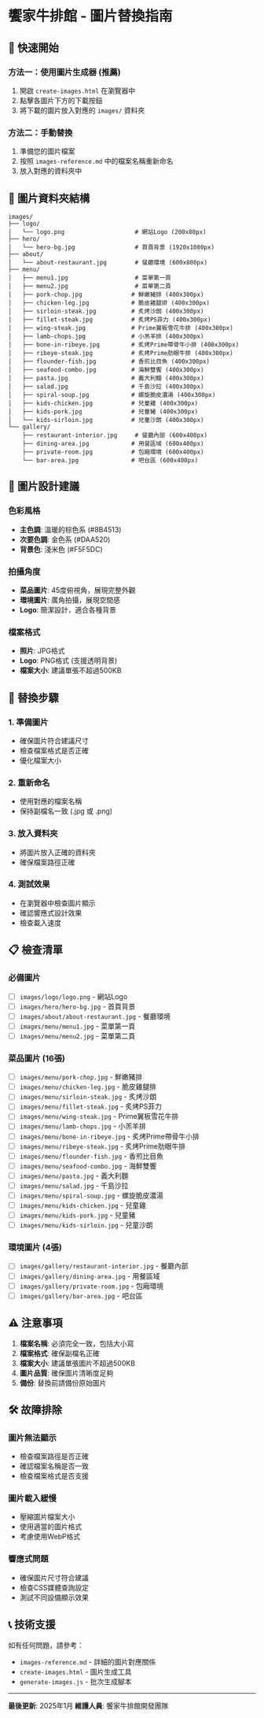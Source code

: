 # 饗家牛排館 - 圖片替換指南

## 🚀 快速開始

### 方法一：使用圖片生成器 (推薦)
1. 開啟 `create-images.html` 在瀏覽器中
2. 點擊各圖片下方的下載按鈕
3. 將下載的圖片放入對應的 `images/` 資料夾

### 方法二：手動替換
1. 準備您的圖片檔案
2. 按照 `images-reference.md` 中的檔案名稱重新命名
3. 放入對應的資料夾中

## 📁 圖片資料夾結構

```
images/
├── logo/
│   └── logo.png                    # 網站Logo (200x80px)
├── hero/
│   └── hero-bg.jpg                 # 首頁背景 (1920x1080px)
├── about/
│   └── about-restaurant.jpg        # 餐廳環境 (600x800px)
├── menu/
│   ├── menu1.jpg                   # 菜單第一頁
│   ├── menu2.jpg                   # 菜單第二頁
│   ├── pork-chop.jpg              # 鮮嫩豬排 (400x300px)
│   ├── chicken-leg.jpg            # 脆皮雞腿排 (400x300px)
│   ├── sirloin-steak.jpg          # 炙烤沙朗 (400x300px)
│   ├── fillet-steak.jpg           # 炙烤PS菲力 (400x300px)
│   ├── wing-steak.jpg             # Prime翼板雪花牛排 (400x300px)
│   ├── lamb-chops.jpg             # 小羔羊排 (400x300px)
│   ├── bone-in-ribeye.jpg         # 炙烤Prime帶骨牛小排 (400x300px)
│   ├── ribeye-steak.jpg           # 炙烤Prime肋眼牛排 (400x300px)
│   ├── flounder-fish.jpg          # 香煎比目魚 (400x300px)
│   ├── seafood-combo.jpg          # 海鮮雙饗 (400x300px)
│   ├── pasta.jpg                  # 義大利麵 (400x300px)
│   ├── salad.jpg                  # 千島沙拉 (400x300px)
│   ├── spiral-soup.jpg            # 螺旋脆皮濃湯 (400x300px)
│   ├── kids-chicken.jpg           # 兒童雞 (400x300px)
│   ├── kids-pork.jpg              # 兒童豬 (400x300px)
│   └── kids-sirloin.jpg           # 兒童沙朗 (400x300px)
└── gallery/
    ├── restaurant-interior.jpg     # 餐廳內部 (600x400px)
    ├── dining-area.jpg            # 用餐區域 (600x400px)
    ├── private-room.jpg           # 包廂環境 (600x400px)
    └── bar-area.jpg               # 吧台區 (600x400px)
```

## 🎨 圖片設計建議

### 色彩風格
- **主色調**: 溫暖的棕色系 (#8B4513)
- **次要色調**: 金色系 (#DAA520)
- **背景色**: 淺米色 (#F5F5DC)

### 拍攝角度
- **菜品圖片**: 45度俯視角，展現完整外觀
- **環境圖片**: 廣角拍攝，展現空間感
- **Logo**: 簡潔設計，適合各種背景

### 檔案格式
- **照片**: JPG格式
- **Logo**: PNG格式 (支援透明背景)
- **檔案大小**: 建議單張不超過500KB

## 🔄 替換步驟

### 1. 準備圖片
- 確保圖片符合建議尺寸
- 檢查檔案格式是否正確
- 優化檔案大小

### 2. 重新命名
- 使用對應的檔案名稱
- 保持副檔名一致 (.jpg 或 .png)

### 3. 放入資料夾
- 將圖片放入正確的資料夾
- 確保檔案路徑正確

### 4. 測試效果
- 在瀏覽器中檢查圖片顯示
- 確認響應式設計效果
- 檢查載入速度

## 📋 檢查清單

### 必備圖片
- [ ] `images/logo/logo.png` - 網站Logo
- [ ] `images/hero/hero-bg.jpg` - 首頁背景
- [ ] `images/about/about-restaurant.jpg` - 餐廳環境
- [ ] `images/menu/menu1.jpg` - 菜單第一頁
- [ ] `images/menu/menu2.jpg` - 菜單第二頁

### 菜品圖片 (16張)
- [ ] `images/menu/pork-chop.jpg` - 鮮嫩豬排
- [ ] `images/menu/chicken-leg.jpg` - 脆皮雞腿排
- [ ] `images/menu/sirloin-steak.jpg` - 炙烤沙朗
- [ ] `images/menu/fillet-steak.jpg` - 炙烤PS菲力
- [ ] `images/menu/wing-steak.jpg` - Prime翼板雪花牛排
- [ ] `images/menu/lamb-chops.jpg` - 小羔羊排
- [ ] `images/menu/bone-in-ribeye.jpg` - 炙烤Prime帶骨牛小排
- [ ] `images/menu/ribeye-steak.jpg` - 炙烤Prime肋眼牛排
- [ ] `images/menu/flounder-fish.jpg` - 香煎比目魚
- [ ] `images/menu/seafood-combo.jpg` - 海鮮雙饗
- [ ] `images/menu/pasta.jpg` - 義大利麵
- [ ] `images/menu/salad.jpg` - 千島沙拉
- [ ] `images/menu/spiral-soup.jpg` - 螺旋脆皮濃湯
- [ ] `images/menu/kids-chicken.jpg` - 兒童雞
- [ ] `images/menu/kids-pork.jpg` - 兒童豬
- [ ] `images/menu/kids-sirloin.jpg` - 兒童沙朗

### 環境圖片 (4張)
- [ ] `images/gallery/restaurant-interior.jpg` - 餐廳內部
- [ ] `images/gallery/dining-area.jpg` - 用餐區域
- [ ] `images/gallery/private-room.jpg` - 包廂環境
- [ ] `images/gallery/bar-area.jpg` - 吧台區

## ⚠️ 注意事項

1. **檔案名稱**: 必須完全一致，包括大小寫
2. **檔案格式**: 確保副檔名正確
3. **檔案大小**: 建議單張圖片不超過500KB
4. **圖片品質**: 確保圖片清晰度足夠
5. **備份**: 替換前請備份原始圖片

## 🛠️ 故障排除

### 圖片無法顯示
- 檢查檔案路徑是否正確
- 確認檔案名稱是否一致
- 檢查檔案格式是否支援

### 圖片載入緩慢
- 壓縮圖片檔案大小
- 使用適當的圖片格式
- 考慮使用WebP格式

### 響應式問題
- 確保圖片尺寸符合建議
- 檢查CSS媒體查詢設定
- 測試不同設備顯示效果

## 📞 技術支援

如有任何問題，請參考：
- `images-reference.md` - 詳細的圖片對應關係
- `create-images.html` - 圖片生成工具
- `generate-images.js` - 批次生成腳本

---

**最後更新**: 2025年1月
**維護人員**: 饗家牛排館開發團隊 